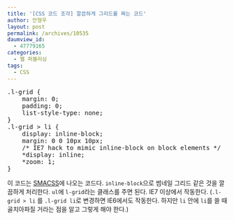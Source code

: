 ```yaml
---
title: '[CSS 코드 조각] 깔끔하게 그리드를 짜는 코드'
author: 안형우
layout: post
permalink: /archives/10535
daumview_id:
  - 47779165
categories:
  - 웹 퍼블리싱
tags:
  - CSS
---
```

<pre>.l-grid {
    margin: 0;
    padding: 0;
    list-style-type: none;
}
.l-grid &gt; li {
    display: inline-block;
    margin: 0 0 10px 10px;
    /* IE7 hack to mimic inline-block on block elements */
    *display: inline;
    *zoom: 1; 
}</pre>

이 코드는 [SMACSS][1]에 나오는 코드다. `inline-block`으로 썸네일 그리드 같은 것을 깔끔하게 처리한다. `ul`에 `l-grid`라는 클래스를 주면 된다. IE7 이상에서 작동한다. (`.l-grid > li` 를 `.l-grid li`로 변경하면 IE6에서도 작동한다. 하지만 `li` 안에 `li`를 쓸 때 골치아파질 거라는 점을 알고 그렇게 해야 한다.)

 [1]: http://smacss.com/